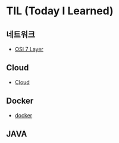 # TIL (Today I Learned)

## 네트워크
* [OSI 7 Layer](https://github.com/wonwu/TIL/blob/cf75c3b4374ccc3289feb62d15572f7db38bbeaf/Network/OSI_7Layer.md)

## Cloud
* [Cloud](https://github.com/wonwu/TIL/blob/3907a656dffcb06ab38952c57ec9d257af3d35dc/Cloud/cloud.md)

## Docker
* [docker](https://github.com/wonwu/TIL/blob/213052729df369db7931bb52af161b7f54a4142f/Docker/docker.md)

## JAVA

